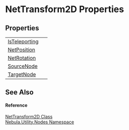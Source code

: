 # NetTransform2D Properties




## Properties
<table>
<tr>
<td><a href="P_Nebula_Utility_Nodes_NetTransform2D_IsTeleporting">IsTeleporting</a></td>
<td> </td></tr>
<tr>
<td><a href="P_Nebula_Utility_Nodes_NetTransform2D_NetPosition">NetPosition</a></td>
<td> </td></tr>
<tr>
<td><a href="P_Nebula_Utility_Nodes_NetTransform2D_NetRotation">NetRotation</a></td>
<td> </td></tr>
<tr>
<td><a href="P_Nebula_Utility_Nodes_NetTransform2D_SourceNode">SourceNode</a></td>
<td> </td></tr>
<tr>
<td><a href="P_Nebula_Utility_Nodes_NetTransform2D_TargetNode">TargetNode</a></td>
<td> </td></tr>
</table>

## See Also


#### Reference
<a href="T_Nebula_Utility_Nodes_NetTransform2D">NetTransform2D Class</a>  
<a href="N_Nebula_Utility_Nodes">Nebula.Utility.Nodes Namespace</a>  
